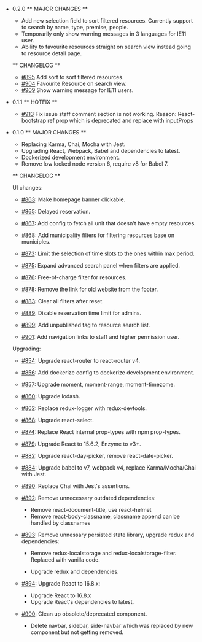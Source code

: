 * 0.2.0
    ** MAJOR CHANGES **

    - Add new selection field to sort filtered resources. Currently support to search by name, type, premise, people.
    - Temporarily only show warning messages in 3 languages for IE11 user.
    - Ability to favourite resources straight on search view instead going to resource detail page.

    ** CHANGELOG **

    - [#895](https://github.com/City-of-Helsinki/varaamo/pull/895) Add sort to sort filtered resources.
    - [#904](https://github.com/City-of-Helsinki/varaamo/pull/904) Favourite Resource on search view.
    - [#909](https://github.com/City-of-Helsinki/varaamo/pull/909) Show warning message for IE11 users.

* 0.1.1
    ** HOTFIX **

    - [#913](https://github.com/City-of-Helsinki/varaamo/pull/913) Fix issue staff comment section is not working. Reason: React-bootstrap ref prop which is deprecated and replace with inputProps
* 0.1.0
    ** MAJOR CHANGES **

    - Replacing Karma, Chai, Mocha with Jest.
    - Upgrading React, Webpack, Babel and dependencies to latest.
    - Dockerized development environment.
    - Remove low locked node version 6, require v8 for Babel 7.

    ** CHANGELOG **

    UI changes:
    - [#863](https://github.com/City-of-Helsinki/varaamo/pull/863): Make homepage banner clickable.

    - [#865](https://github.com/City-of-Helsinki/varaamo/pull/865): Delayed reservation.

    - [#867](https://github.com/City-of-Helsinki/varaamo/pull/867): Add config to fetch all unit that doesn't have empty resources.

    - [#868](https://github.com/City-of-Helsinki/varaamo/pull/868): Add municipality filters for filtering resources base on municiples.

    - [#873](https://github.com/City-of-Helsinki/varaamo/pull/873): Limit the selection of time slots to the ones within max period.

    - [#875](https://github.com/City-of-Helsinki/varaamo/pull/875): Expand advanced search panel when filters are applied.

    - [#876](https://github.com/City-of-Helsinki/varaamo/pull/876): Free-of-charge filter for resources.

    - [#878](https://github.com/City-of-Helsinki/varaamo/pull/878): Remove the link for old website from the footer.

    - [#883](https://github.com/City-of-Helsinki/varaamo/pull/883): Clear all filters after reset.

    - [#889](https://github.com/City-of-Helsinki/varaamo/pull/889): Disable reservation time limit for admins.

    - [#899](https://github.com/City-of-Helsinki/varaamo/pull/899): Add unpublished tag to resource search list.

    - [#901](https://github.com/City-of-Helsinki/varaamo/pull/901): Add navigation links to staff and higher permission user.


    Upgrading:
    - [#854](https://github.com/City-of-Helsinki/varaamo/pull/854): Upgrade react-router to react-router v4.

    - [#856](https://github.com/City-of-Helsinki/varaamo/pull/856): Add dockerize config to dockerize development environment.

    - [#857](https://github.com/City-of-Helsinki/varaamo/pull/857): Upgrade moment, moment-range, moment-timezome.

    - [#860](https://github.com/City-of-Helsinki/varaamo/pull/860): Upgrade lodash.

    - [#862](https://github.com/City-of-Helsinki/varaamo/pull/862): Replace redux-logger with redux-devtools.

    - [#868](https://github.com/City-of-Helsinki/varaamo/pull/868): Upgrade react-select.

    - [#874](https://github.com/City-of-Helsinki/varaamo/pull/874): Replace React internal prop-types with npm prop-types.

    - [#879](https://github.com/City-of-Helsinki/varaamo/pull/879): Upgrade React to 15.6.2, Enzyme to v3+.

    - [#882](https://github.com/City-of-Helsinki/varaamo/pull/882): Upgrade react-day-picker, remove react-date-picker.

    - [#884](https://github.com/City-of-Helsinki/varaamo/pull/884): Upgrade babel to v7, webpack v4, replace Karma/Mocha/Chai with Jest.

    - [#890](https://github.com/City-of-Helsinki/varaamo/pull/890): Replace Chai with Jest's assertions.

    - [#892](https://github.com/City-of-Helsinki/varaamo/pull/892): Remove unnecessary outdated dependencies:

        - Remove react-document-title, use react-helmet
        - Remove react-body-classname, classname append can be handled by classnames

    - [#893](https://github.com/City-of-Helsinki/varaamo/pull/893): Remove unnessary persisted state library, upgrade redux and dependencies:

        - Remove redux-localstorage and redux-localstorage-filter. Replaced with vanilla code.

        - Upgrade redux and dependencies.

    - [#894](https://github.com/City-of-Helsinki/varaamo/pull/894): Upgrade React to 16.8.x:

        - Upgrade React to 16.8.x
        - Upgrade React's dependencies to latest.

    - [#900](https://github.com/City-of-Helsinki/varaamo/pull/900): Clean up obsolete/deprecated component.

        - Delete navbar, sidebar, side-navbar which was replaced by new component but not getting removed.
